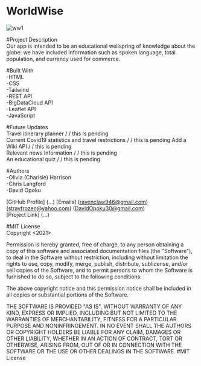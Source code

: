 # WorldWise  

![ww1](https://user-images.githubusercontent.com/86988180/143922437-9c90c4d9-0252-43a2-b943-07c26548ea5d.jpg)  


#Project Description  
Our app is intended to be an educational wellspring of knowledge about the globe: we have included information such as spoken language, total population, and currency used for commerce. 

#Built With  
-HTML  
-CSS    
-Tailwind  
-REST API  
-BigDataCloud API  
-Leaflet API  
-JavaScript

#Future Updates  
 Travel itinerary planner / / this is pending  
 Current Covid19 statistics and travel restrictions / / this is pending
 Add a Wiki API / / this is pending  
 Relevant news Information / / this is pending  
 An educational quiz / / this is pending  
 
#Authors  
-Olivia (Charlsie) Harrison  
-Chris Langford  
-David Opoku  

[GitHub Profile] (...)
[Emails] (ravenclaw946@gmail.com) (strayfrozen@yahoo.com) (DavidOpoku30@gmail.com)  
[Project Link] (...)  

#MIT License  
Copyright <2021>

Permission is hereby granted, free of charge, to any person obtaining a copy of this software and associated documentation files (the "Software"), to deal in the Software without restriction, including without limitation the rights to use, copy, modify, merge, publish, distribute, sublicense, and/or sell copies of the Software, and to permit persons to whom the Software is furnished to do so, subject to the following conditions:

The above copyright notice and this permission notice shall be included in all copies or substantial portions of the Software.

THE SOFTWARE IS PROVIDED "AS IS", WITHOUT WARRANTY OF ANY KIND, EXPRESS OR IMPLIED, INCLUDING BUT NOT LIMITED TO THE WARRANTIES OF MERCHANTABILITY, FITNESS FOR A PARTICULAR PURPOSE AND NONINFRINGEMENT. IN NO EVENT SHALL THE AUTHORS OR COPYRIGHT HOLDERS BE LIABLE FOR ANY CLAIM, DAMAGES OR OTHER LIABILITY, WHETHER IN AN ACTION OF CONTRACT, TORT OR OTHERWISE, ARISING FROM, OUT OF OR IN CONNECTION WITH THE SOFTWARE OR THE USE OR OTHER DEALINGS IN THE SOFTWARE. #MIT License
